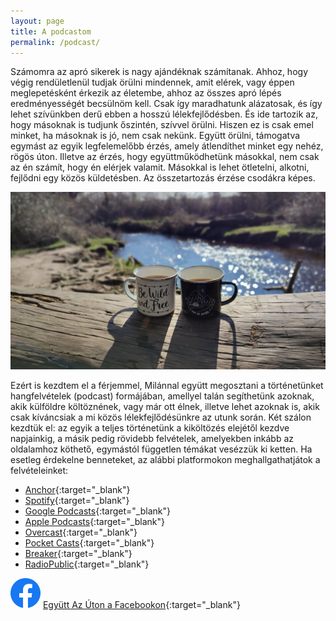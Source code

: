 ```yaml
---
layout: page
title: A podcastom
permalink: /podcast/
---
```


Számomra az apró sikerek is nagy ajándéknak számítanak. Ahhoz, hogy végig rendületlenül tudjak örülni mindennek, amit elérek, vagy éppen meglepetésként érkezik az életembe, ahhoz az összes apró lépés eredményességét becsülnöm kell. Csak így maradhatunk alázatosak, és így lehet szívünkben derű ebben a hosszú lélekfejlődésben. És ide tartozik az, hogy másoknak is tudjunk őszintén, szívvel örülni. Hiszen ez is csak emel minket, ha másoknak is jó, nem csak nekünk. Együtt örülni, támogatva egymást az egyik legfelemelőbb érzés, amely átlendíthet minket egy nehéz, rögös úton. Illetve az érzés, hogy együttműködhetünk másokkal, nem csak az én számít, hogy én elérjek valamit. Másokkal is lehet ötletelni, alkotni, fejlődni egy közös küldetésben. Az összetartozás érzése csodákra képes. 

![](/assets/img/podcast.jpg)

Ezért is kezdtem el a férjemmel, Milánnal együtt megosztani a történetünket hangfelvételek (podcast) formájában, amellyel talán segíthetünk azoknak, akik külföldre költöznének, vagy már ott élnek, illetve lehet azoknak is, akik csak kíváncsiak a mi közös lélekfejlődésünkre az utunk során. Két szálon kezdtük el: az egyik a teljes történetünk a kiköltözés elejétől kezdve napjainkig, a másik pedig rövidebb felvételek, amelyekben inkább az oldalamhoz köthető, egymástól független témákat vesézzük ki ketten. Ha esetleg érdekelne benneteket, az alábbi platformokon meghallgathatjátok a felvételeinket:

- [Anchor](https://anchor.fm/egyutt-az-uton){:target="_blank"}
- [Spotify](https://open.spotify.com/show/3WjRqiAgF9EzLsmtD8XBco){:target="_blank"}
- [Google Podcasts](https://www.google.com/podcasts?feed=aHR0cHM6Ly9hbmNob3IuZm0vcy8yOWY4NjA4Yy9wb2RjYXN0L3Jzcw==){:target="_blank"}
- [Apple Podcasts](https://podcasts.apple.com/us/podcast/egy%C3%BCtt-az-%C3%BAton/id1522754230?uo=4){:target="_blank"}
- [Overcast](https://overcast.fm/itunes1522754230/egy-tt-az-ton){:target="_blank"}
- [Pocket Casts](https://pca.st/ax44rp9o){:target="_blank"}
- [Breaker](https://www.breaker.audio/egyutt-az-uton){:target="_blank"}
- [RadioPublic](https://radiopublic.com/egytt-az-ton-699rMZ){:target="_blank"}

<img id="fb-logo" src="/assets/img/facebook_logo_icon.png" /> [Együtt Az Úton a Facebookon](https://www.facebook.com/egyuttazuton){:target="_blank"}<br/>
